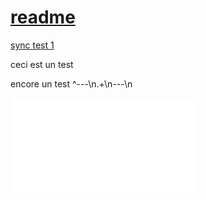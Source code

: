 # [readme](readme.md)
[sync test 1](./Folder01/InsideFolder01/sync%20test%201.md)

ceci est un test


encore un test ^---\n.+\n---\n

![canvas test](./canvas%20test.canvas.md)